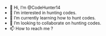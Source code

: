 - 👋 Hi, I’m @CodeHunter14
- 👀 I’m interested in hunting codes.
- 🌱 I’m currently learning how to hunt codes.
- 💞️ I’m looking to collaborate on hunting codes.
- 📫 How to reach me ?

<!---
CodeHunter14/CodeHunter14 is a ✨ special ✨ repository because its `README.md` (this file) appears on your GitHub profile.
You can click the Preview link to take a look at your changes.
--->
